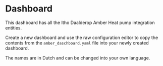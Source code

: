 # Dashboard
This dashboard has all the Itho Daalderop Amber Heat pump integration entities.

Create a new dashboard and use the raw configuration editor to copy the contents from the `amber_daschboard.yaml` file into your newly created dashboard.

The names are in Dutch and can be changed into your own language.
